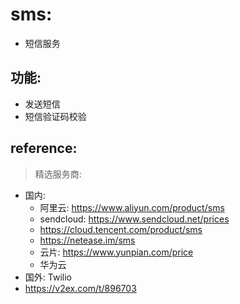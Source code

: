 # sms:

- 短信服务

## 功能:

- 发送短信
- 短信验证码校验

## reference:

> 精选服务商:

- 国内:
    - 阿里云: https://www.aliyun.com/product/sms
    - sendcloud: https://www.sendcloud.net/prices
    - https://cloud.tencent.com/product/sms
    - https://netease.im/sms
    - 云片: https://www.yunpian.com/price
    - 华为云
- 国外: Twilio
- https://v2ex.com/t/896703
